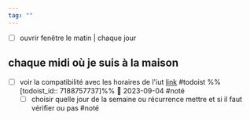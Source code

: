 ```yaml
---
tag: ""
---
```

- [ ] ouvrir fenêtre le matin | chaque jour
## chaque midi où je suis à la maison
- [ ] voir la compatibilité avec les horaires de l'iut [link](https://todoist.com/showTask?id=7188757737) #todoist %%[todoist_id:: 7188757737]%% 📅 2023-09-04 #noté
	- [ ] choisir quelle jour de la semaine ou récurrence mettre et si il faut vérifier ou pas #noté
